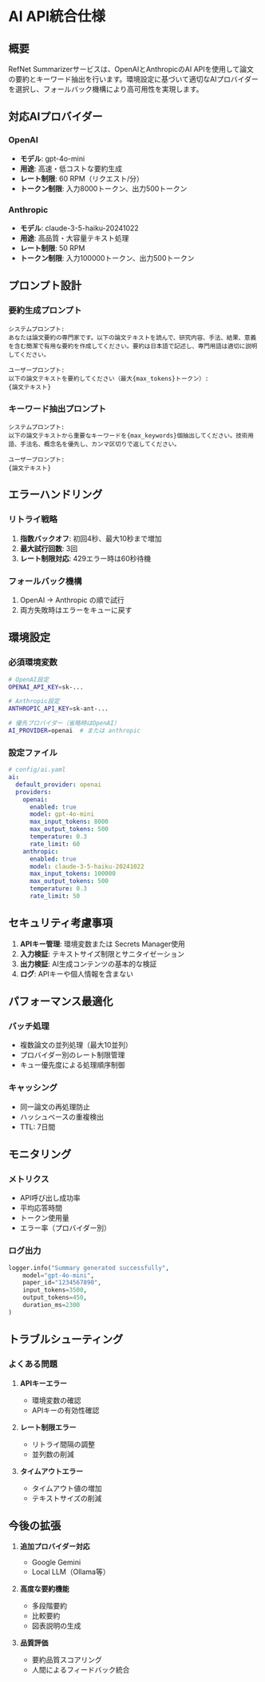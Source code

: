# AI API統合仕様

## 概要

RefNet Summarizerサービスは、OpenAIとAnthropicのAI APIを使用して論文の要約とキーワード抽出を行います。環境設定に基づいて適切なAIプロバイダーを選択し、フォールバック機構により高可用性を実現します。

## 対応AIプロバイダー

### OpenAI
- **モデル**: gpt-4o-mini
- **用途**: 高速・低コストな要約生成
- **レート制限**: 60 RPM（リクエスト/分）
- **トークン制限**: 入力8000トークン、出力500トークン

### Anthropic
- **モデル**: claude-3-5-haiku-20241022
- **用途**: 高品質・大容量テキスト処理
- **レート制限**: 50 RPM
- **トークン制限**: 入力100000トークン、出力500トークン

## プロンプト設計

### 要約生成プロンプト

```
システムプロンプト:
あなたは論文要約の専門家です。以下の論文テキストを読んで、研究内容、手法、結果、意義を含む簡潔で有用な要約を作成してください。要約は日本語で記述し、専門用語は適切に説明してください。

ユーザープロンプト:
以下の論文テキストを要約してください（最大{max_tokens}トークン）:
{論文テキスト}
```

### キーワード抽出プロンプト

```
システムプロンプト:
以下の論文テキストから重要なキーワードを{max_keywords}個抽出してください。技術用語、手法名、概念名を優先し、カンマ区切りで返してください。

ユーザープロンプト:
{論文テキスト}
```

## エラーハンドリング

### リトライ戦略

1. **指数バックオフ**: 初回4秒、最大10秒まで増加
2. **最大試行回数**: 3回
3. **レート制限対応**: 429エラー時は60秒待機

### フォールバック機構

1. OpenAI → Anthropic の順で試行
2. 両方失敗時はエラーをキューに戻す

## 環境設定

### 必須環境変数

```bash
# OpenAI設定
OPENAI_API_KEY=sk-...

# Anthropic設定
ANTHROPIC_API_KEY=sk-ant-...

# 優先プロバイダー（省略時はOpenAI）
AI_PROVIDER=openai  # または anthropic
```

### 設定ファイル

```yaml
# config/ai.yaml
ai:
  default_provider: openai
  providers:
    openai:
      enabled: true
      model: gpt-4o-mini
      max_input_tokens: 8000
      max_output_tokens: 500
      temperature: 0.3
      rate_limit: 60
    anthropic:
      enabled: true
      model: claude-3-5-haiku-20241022
      max_input_tokens: 100000
      max_output_tokens: 500
      temperature: 0.3
      rate_limit: 50
```

## セキュリティ考慮事項

1. **APIキー管理**: 環境変数または Secrets Manager使用
2. **入力検証**: テキストサイズ制限とサニタイゼーション
3. **出力検証**: AI生成コンテンツの基本的な検証
4. **ログ**: APIキーや個人情報を含まない

## パフォーマンス最適化

### バッチ処理

- 複数論文の並列処理（最大10並列）
- プロバイダー別のレート制限管理
- キュー優先度による処理順序制御

### キャッシング

- 同一論文の再処理防止
- ハッシュベースの重複検出
- TTL: 7日間

## モニタリング

### メトリクス

- API呼び出し成功率
- 平均応答時間
- トークン使用量
- エラー率（プロバイダー別）

### ログ出力

```python
logger.info("Summary generated successfully",
    model="gpt-4o-mini",
    paper_id="1234567890",
    input_tokens=3500,
    output_tokens=450,
    duration_ms=2300
)
```

## トラブルシューティング

### よくある問題

1. **APIキーエラー**
   - 環境変数の確認
   - APIキーの有効性確認

2. **レート制限エラー**
   - リトライ間隔の調整
   - 並列数の削減

3. **タイムアウトエラー**
   - タイムアウト値の増加
   - テキストサイズの削減

## 今後の拡張

1. **追加プロバイダー対応**
   - Google Gemini
   - Local LLM（Ollama等）

2. **高度な要約機能**
   - 多段階要約
   - 比較要約
   - 図表説明の生成

3. **品質評価**
   - 要約品質スコアリング
   - 人間によるフィードバック統合

